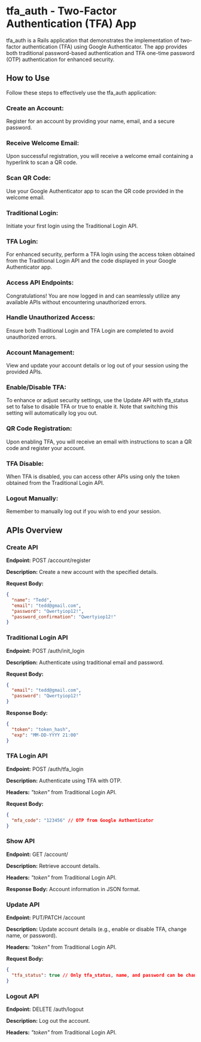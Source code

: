 # tfa_auth - Two-Factor Authentication (TFA) App
tfa_auth is a Rails application that demonstrates the implementation of two-factor authentication (TFA) using Google Authenticator. The app provides both traditional password-based authentication and TFA one-time password (OTP) authentication for enhanced security.

## How to Use
Follow these steps to effectively use the tfa_auth application:

### Create an Account:
Register for an account by providing your name, email, and a secure password.
### Receive Welcome Email:
Upon successful registration, you will receive a welcome email containing a hyperlink to scan a QR code.
### Scan QR Code:
Use your Google Authenticator app to scan the QR code provided in the welcome email.
### Traditional Login:
Initiate your first login using the Traditional Login API.
### TFA Login:
For enhanced security, perform a TFA login using the access token obtained from the Traditional Login API and the code displayed in your Google Authenticator app.
### Access API Endpoints:
Congratulations! You are now logged in and can seamlessly utilize any available APIs without encountering unauthorized errors.
### Handle Unauthorized Access:
Ensure both Traditional Login and TFA Login are completed to avoid unauthorized errors.
### Account Management:
View and update your account details or log out of your session using the provided APIs.
### Enable/Disable TFA:
To enhance or adjust security settings, use the Update API with tfa_status set to false to disable TFA or true to enable it. Note that switching this setting will automatically log you out.
### QR Code Registration:
Upon enabling TFA, you will receive an email with instructions to scan a QR code and register your account.
### TFA Disable:
When TFA is disabled, you can access other APIs using only the token obtained from the Traditional Login API.
### Logout Manually:
Remember to manually log out if you wish to end your session.

## APIs Overview
### Create API

**Endpoint:** POST /account/register

**Description:** Create a new account with the specified details.

**Request Body:**

```json
{
  "name": "Tedd",
  "email": "tedd@gmail.com",
  "password": "Qwertyiop12!",
  "password_confirmation": "Qwertyiop12!"
}
```


### Traditional Login API

**Endpoint:** POST /auth/init_login

**Description:** Authenticate using traditional email and password.

**Request Body:**
```json
{
  "email": "tedd@gmail.com",
  "password": "Qwertyiop12!"
}
```
**Response Body:**
```json
{
  "token": "token_hash",
  "exp": "MM-DD-YYYY 21:00"
}
```


### TFA Login API
**Endpoint:** POST /auth/tfa_login

**Description:** Authenticate using TFA with OTP.

**Headers:** *"token"* from Traditional Login API.

**Request Body:**
```json
{
  "mfa_code": "123456" // OTP from Google Authenticator
}
```


### Show API

**Endpoint:** GET /account/

**Description:** Retrieve account details.

**Headers:** *"token"* from Traditional Login API.

**Response Body:** Account information in JSON format.


### Update API

**Endpoint:** PUT/PATCH /account

**Description:** Update account details (e.g., enable or disable TFA, change name, or password).

**Headers:** *"token"* from Traditional Login API.

**Request Body:**
```json
{
  "tfa_status": true // Only tfa_status, name, and password can be changed
}
```


### Logout API

**Endpoint:** DELETE /auth/logout

**Description:** Log out the account.

**Headers:** *"token"* from Traditional Login API.
